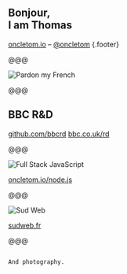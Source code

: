 <!-- .slide: data-background="../../img/thomas-parisot-landscape.jpg" data-state="background-dark" -->

## Bonjour,<br> I am **Thomas**

[oncletom.io](https://oncletom.io) – [@oncletom](https://twitter.com/oncletom) {.footer}

@@@

![Pardon my French](../../images/pardon-my-french.jpg)

@@@

## <span class="bbc">BBC R&amp;D</span>

[github.com/bbcrd](https://github.com/bbcrd)
[bbc.co.uk/rd](http://bbc.co.uk/rd)

@@@

![Full Stack JavaScript](../../images/javascript.png)

[oncletom.io/node.js](https://oncletom.io/node.js)

@@@

![Sud Web](../../images/sudweb.png)

[sudweb.fr](http://sudweb.fr)

@@@

<!-- .slide: data-background="../../images/photography.jpg" -->

~~~~

And photography.

